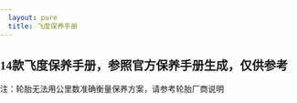 ```yaml
---
  layout: pure
  title: 飞度保养手册
---
```

<style>
    html{
        height: 100%;
    }
    body{
        height: 100%;
        padding: 0;
        margin: 0;
        font-family: '微软雅黑';
    }
    table{
        border-collapse: collapse;
        border-spacing: 0;
        empty-cells: show;
        border: 1px solid #cbcbcb;

    }
    td,th{
        border-left: 1px solid #cbcbcb;
        border-width: 0 0 0 1px;
        font-size: inherit;
        margin: 0;
        overflow: visible;
        padding: .5em 1em;
        border-bottom: 1px solid #cbcbcb;
    }
    .level1{
        color: red;
    }
    .level2{
        color: pink;
    }
    .level3{
        color: green;
    }
    .level4{
        color: orange;
    }
    .level5{
        color: indigo;
    }
</style>
<div id="issueTable"></div>
<h2>14款飞度保养手册，参照官方保养手册生成，仅供参考</h2>
<p>注：轮胎无法用公里数准确衡量保养方案，请参考轮胎厂商说明</p>
<script>
    var issueList = {
        5000: [
            '更换发动机机油',
            '添加喷油嘴清洁剂',
            '清洁空气滤清器滤芯'
        ],
        10000: [
            '更换发动机机油滤清器',
            '检查前后制动器',
            '轮胎换位(至少每月检查一次胎压及磨耗情况)',
            '目视检查横拉杆接头、方向机壳体及防尘罩、悬架部分、传动轴防尘罩'
        ],
        20000: [
            '更换灰尘与花粉滤清器',
            '更换空气滤清器滤芯',
            '检查制动软管和管路（包括ABS）',
            '检查所有的液位及油液状态、检查排气系统、燃油管路及其连接'
        ],
        40000: [
            '更换变速器油（手动变速器每6万公里一换）',
            '检查气门间隙',
            '检查和调节传动皮带',
            '检查驻车制动调节'
        ],
        60000: [
            '每3年更换制动液'
        ],
        80000: [
            '更换汽油滤清器'
        ],
        100000: [
            '更换火花塞'
        ],
        120000:[
            '检查发动机怠速转速'
        ],
        200000:[
            '更换发动机冷却液'
        ]
    };

    var constIssueList = { //固定公里数要做的事情
        20000: [
            '检查驻车制动调节'
        ]
    };

    var tableHTML = '<table><tr><td>公里数</td><td>事项</td></tr>';

    for(var i = 1; i <= 40; i++){
        var km = i * 5000;
        tableHTML += '<tr><td>'+ km +'KM</td>';
        tableHTML += '<td>'+ getIssueByKm(km) +'</td></tr>';
    }

    tableHTML += '</table>';

    document.getElementById('issueTable').innerHTML = tableHTML;

    function getIssueByKm(km){
        var issueArr = [];
        for(var issueKm in issueList){
            if(km % issueKm === 0){
                issueArr = issueArr.concat(issueList[issueKm]);
            }
        }
        return decorateIssue(issueArr.concat((constIssueList[km] || [])), km);
    }

    /*function groupIssue(issues){
     var issuesHtmlArr = [];
     for(var i = 0; i < issues.length; i++){
     issuesHtmlArr.push(decorateIssue(issues[i]));
     }
     return issuesHtmlArr.join(',');
     }*/
    function decorateIssue(issueArr, km){
        var issuesArr = [];
        var issuesByLevel = {
            1: [],
            2: [],
            3: [],
            4: [],
            5: [],
            6: []
        };
        for(var i = 0; i < issueArr.length; i++){
            var issue = issueArr[i];

            if(issue.indexOf('更换') > -1){
                issuesByLevel[1].push(issue);
            }else if(issue.indexOf('添加') > -1){
                issuesByLevel[2].push(issue);
            }else if(issue.indexOf('换位') > -1){
                issuesByLevel[3].push(issue);
            }else if(issue.indexOf('清洁') > -1){
                if(km % 10000 != 0){ //万公里直接更换空滤，不需清洁
                    issuesByLevel[4].push(issue);
                }
            }else if(issue.indexOf('检查') > -1){
                issuesByLevel[5].push(issue);
            }else{
                issuesByLevel[6].push(issue);
            }
        }

        for (var level in issuesByLevel){
            if(issuesByLevel[level].length){
                issuesArr.push('<span class="level'+ level +'">'+ issuesByLevel[level].join('，') +'</span>');
            }
        }

        return issuesArr.join('；');
    }
</script>